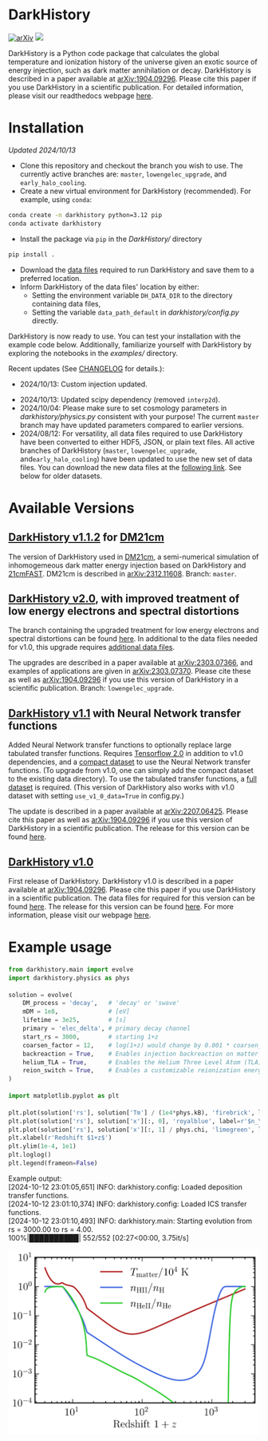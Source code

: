 # DarkHistory

<!-- [<img src="https://travis-ci.org/hongwanliu/DarkHistory.svg?branch=master">](https://travis-ci.org/hongwanliu/DarkHistory) -->
[![arXiv](https://img.shields.io/badge/arXiv-1904.09296%20-green.svg)](https://arxiv.org/abs/1904.09296)
[<img src="https://readthedocs.org/projects/darkhistory/badge/?version=master">](https://readthedocs.org/projects/darkhistory/)

DarkHistory is a Python code package that calculates the global temperature and ionization history of the universe given an exotic source of energy injection, such as dark matter annihilation or decay. DarkHistory is described in a paper available at [arXiv:1904.09296](https://arxiv.org/abs/1904.09296). Please cite this paper if you use DarkHistory in a scientific publication. For detailed information, please visit our readthedocs webpage [here](https://darkhistory.readthedocs.io).

# Installation
*Updated 2024/10/13*

- Clone this repository and checkout the branch you wish to use. The currently active branches are: `master`, `lowengelec_upgrade`, and `early_halo_cooling`.
- Create a new virtual environment for DarkHistory (recommended). For example, using `conda`:
```bash
conda create -n darkhistory python=3.12 pip
conda activate darkhistory
```
- Install the package via `pip` in the *DarkHistory/* directory
```bash
pip install .
```
- Download the [data files](https://doi.org/10.5281/zenodo.13259509) required to run DarkHistory and save them to a preferred location.
- Inform DarkHistory of the data files' location by either:
  - Setting the environment variable `DH_DATA_DIR` to the directory containing data files,
  - Setting the variable `data_path_default` in *darkhistory/config.py* directly.

DarkHistory is now ready to use. You can test your installation with the example code below. Additionally, familiarize yourself with DarkHistory by exploring the notebooks in the *examples/* directory.

Recent updates (See [CHANGELOG](CHANGELOG.md) for details.):
- 2024/10/13: Custom injection updated.
<!-- - 2024/10/13: Updated dataset by downgrading float128 arrays to float64. -->
- 2024/10/13: Updated scipy dependency (removed `interp2d`).
- 2024/10/04: Please make sure to set cosmology parameters in *darkhistory/physics.py* consistent with your purpose! The current `master` branch may have updated parameters compared to earlier versions.
- 2024/08/12: For versatility, all data files required to use DarkHistory have been converted to either HDF5, JSON, or plain text files. All active branches of DarkHistory (`master`, `lowengelec_upgrade`, and`early_halo_cooling`) have been updated to use the new set of data files. You can download the new data files at the [following link](https://doi.org/10.5281/zenodo.13259509). See below for older datasets.

# Available Versions

## [DarkHistory v1.1.2](https://github.com/hongwanliu/DarkHistory) for [DM21cm](https://github.com/yitiansun/DM21cm)

The version of DarkHistory used in [DM21cm](https://github.com/yitiansun/DM21cm), a semi-numerical simulation of inhomogemeous dark matter energy injection based on DarkHistory and [21cmFAST](https://github.com/joshwfoster/21cmFAST). DM21cm is described in [arXiv:2312.11608](https://arxiv.org/abs/2312.11608). Branch: `master`.

## [DarkHistory v2.0](https://github.com/hongwanliu/DarkHistory/releases/tag/v2.0.0), with improved treatment of low energy electrons and spectral distortions

The branch containing the upgraded treatment for low energy electrons and spectral distortions can be found [here](https://github.com/hongwanliu/DarkHistory/tree/lowengelec_upgrade). In additional to the data files needed for v1.0, this upgrade requires [additional data files](https://doi.org/10.5281/zenodo.7651517).

The upgrades are described in a paper available at [arXiv:2303.07366](https://arxiv.org/abs/2303.07366), and examples of applications are given in [arXiv:2303.07370](https://arxiv.org/abs/2303.07370). Please cite these as well as [arXiv:1904.09296](https://arxiv.org/abs/1904.09296) if you use this version of DarkHistory in a scientific publication. Branch: `lowengelec_upgrade`.

## [DarkHistory v1.1](https://github.com/hongwanliu/DarkHistory/releases/tag/v1.1.0) with Neural Network transfer functions

Added Neural Network transfer functions to optionally replace large tabulated transfer functions. Requires [Tensorflow 2.0](https://www.tensorflow.org/install) in addition to v1.0 dependencies, and a [compact dataset](https://doi.org/10.5281/zenodo.6819281) to use the Neural Network transfer functions. (To upgrade from v1.0, one can simply add the compact dataset to the existing data directory). To use the tabulated transfer functions, a [full dataset](https://doi.org/10.5281/zenodo.6819310) is required. (This version of DarkHistory also works with v1.0 dataset with setting `use_v1_0_data=True` in config.py.)

The update is described in a paper available at [arXiv:2207.06425](https://arxiv.org/abs/2207.06425). Please cite this paper as well as [arXiv:1904.09296](https://arxiv.org/abs/1904.09296) if you use this version of DarkHistory in a scientific publication. The release for this version can be found [here](https://github.com/hongwanliu/DarkHistory/releases/tag/v1.1.0).

## [DarkHistory v1.0](https://github.com/hongwanliu/DarkHistory/releases/tag/v1.0.0)

First release of DarkHistory. DarkHistory v1.0 is described in a paper available at [arXiv:1904.09296](https://arxiv.org/abs/1904.09296). Please cite this paper if you use DarkHistory in a scientific publication. The data files for required for this version can be found [here](https://doi.org/10.7910/DVN/DUOUWA). The release for this version can be found [here](https://github.com/hongwanliu/DarkHistory/releases/tag/v1.0.0). For more information, please visit our webpage [here](https://darkhistory.readthedocs.io).

# Example usage

```python
from darkhistory.main import evolve
import darkhistory.physics as phys

solution = evolve(
    DM_process = 'decay',   # 'decay' or 'swave'
    mDM = 1e8,              # [eV]
    lifetime = 3e25,        # [s]
    primary = 'elec_delta', # primary decay channel
    start_rs = 3000,        # starting 1+z
    coarsen_factor = 12,    # log(1+z) would change by 0.001 * coarsen_factor for next step
    backreaction = True,    # Enables injection backreaction on matter temperature and ionization.
    helium_TLA = True,      # Enables the Helium Three Level Atom (TLA) solver.
    reion_switch = True,    # Enables a customizable reionization energy injection.
)

import matplotlib.pyplot as plt

plt.plot(solution['rs'], solution['Tm'] / (1e4*phys.kB), 'firebrick', label=r'$T_\mathrm{matter}/10^4$~K')
plt.plot(solution['rs'], solution['x'][:, 0], 'royalblue', label=r'$n_\mathrm{HII}/n_\mathrm{H}$')
plt.plot(solution['rs'], solution['x'][:, 1] / phys.chi, 'limegreen', label=r'$n_\mathrm{HeII}/n_\mathrm{He}$')
plt.xlabel(r'Redshift $1+z$')
plt.ylim(1e-4, 1e1)
plt.loglog()
plt.legend(frameon=False)
```
Example output: \
[2024-10-12 23:01:05,651] INFO: darkhistory.config: Loaded deposition transfer functions. \
[2024-10-12 23:01:10,374] INFO: darkhistory.config: Loaded ICS transfer functions. \
[2024-10-12 23:01:10,493] INFO: darkhistory.main: Starting evolution from rs = 3000.00 to rs = 4.00. \
100%|██████████| 552/552 [02:27<00:00,  3.75it/s]
<p align="left"><img src="examples/example_run_results.png" width=600/></p>
